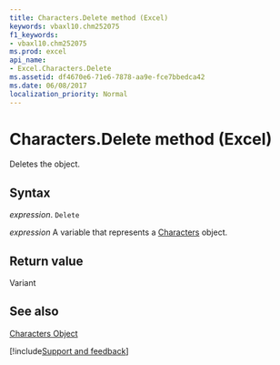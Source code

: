 ```yaml
---
title: Characters.Delete method (Excel)
keywords: vbaxl10.chm252075
f1_keywords:
- vbaxl10.chm252075
ms.prod: excel
api_name:
- Excel.Characters.Delete
ms.assetid: df4670e6-71e6-7878-aa9e-fce7bbedca42
ms.date: 06/08/2017
localization_priority: Normal
---
```



# Characters.Delete method (Excel)

Deletes the object.


## Syntax

_expression_. `Delete`

_expression_ A variable that represents a [Characters](Excel.Characters.md) object.


## Return value

Variant


## See also


[Characters Object](Excel.Characters.md)

[!include[Support and feedback](~/includes/feedback-boilerplate.md)]